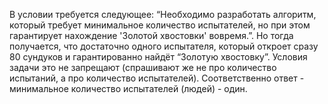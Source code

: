 В условии требуется следующее: “Необходимо разработать алгоритм, который требует минимальное количество испытателей, но при этом гарантирует нахождение 'Золотой хвостовки' вовремя.”. Но тогда получается, что достаточно одного испытателя, который откроет сразу 80 сундуков и гарантированно найдёт “Золотую хвостовку”. Условия задачи это не запрещают (спрашивают же не про количество испытаний, а про количество испытателей). Соответственно ответ - минимальное количество испытателей (людей) - один. 
